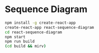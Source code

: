 # Sequence Diagram


```bash
npm install -g create-react-app
create-react-app react-sequence-diagram
cd react-sequence-diagram
npm start
npm run build
(cd build && mirv)
```